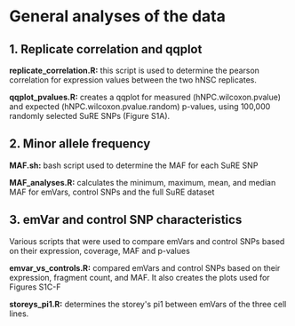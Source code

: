 # General analyses of the data

## 1. Replicate correlation and qqplot
**replicate_correlation.R:** this script is used to determine the pearson correlation for expression values between the two hNSC replicates.

**qqplot_pvalues.R:** creates a qqplot for measured (hNPC.wilcoxon.pvalue) and expected (hNPC.wilcoxon.pvalue.random) p-values, using 100,000 randomly selected SuRE SNPs (Figure S1A).

## 2. Minor allele frequency
**MAF.sh:** bash script used to determine the MAF for each SuRE SNP

**MAF_analyses.R:** calculates the minimum, maximum, mean, and median MAF for emVars, control SNPs and the full SuRE dataset

## 3. emVar and control SNP characteristics
Various scripts that were used to compare emVars and control SNPs based on their expression, coverage, MAF and p-values

**emvar_vs_controls.R:** compared emVars and control SNPs based on their expression, fragment count, and MAF. It also creates the plots used for Figures S1C-F

**storeys_pi1.R:** determines the storey's pi1 between emVars of the three cell lines.
